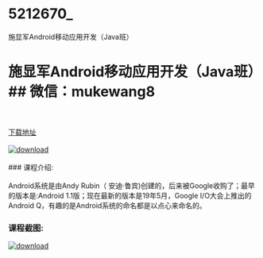 # 5212670_
施显军Android移动应用开发（Java班）
# 施显军Android移动应用开发（Java班）## 微信：mukewang8
<br/></br>[下载地址](http://www.36tz.cn/article/5212670 "下载地址")
<br/></br>[![download](http://36tz.cn/muke_img/2020_04_2-133-300x203.png "下载地址")](http://www.36tz.cn/article/5212670 "下载地址")
<br/></br>### 课程介绍:<br/></br>Android系统是由Andy Rubin（ 安迪·鲁宾)创建的，后来被Google收购了；最早的版本是:Android 1.1版；现在最新的版本是19年5月，Google I/O大会上推出的Android Q，有趣的是Android系统的命名都是以点心来命名的。

### 课程截图:
[![download](http://36tz.cn/muke_img/2020_04_1-197.png "下载地址")](http://www.36tz.cn/article/5212670 "下载地址")
